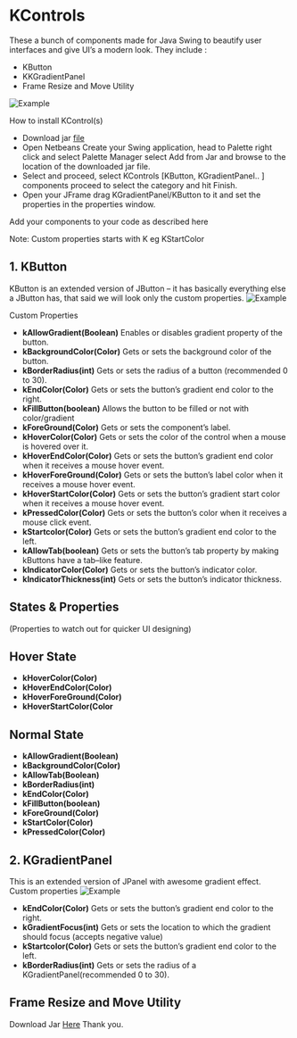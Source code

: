 # KControls
These a bunch of components made for Java Swing to beautify user interfaces and give UI’s a modern look. They include :
* KButton
* KKGradientPanel
* Frame Resize and Move Utility

![Example](https://github.com/k33ptoo/KControls/blob/master/images/demo.gif)
 
How to install KControl(s)
 - Download jar [file](https://github.com/rayanhcm2/KControls/raw/main/KControls/dist/KControls-2.0.jar)
 - Open Netbeans Create your Swing application, head to Palette right
   click and select Palette Manager select Add from Jar and browse to
   the location of the downloaded jar file.
 - Select and proceed, select KControls [KButton, KGradientPanel.. ]
   components proceed to select the category and hit Finish.
 - Open your JFrame drag KGradientPanel/KButton to it and set the
   properties in the properties window.

Add your components to your code as described here

Note: Custom properties starts with K eg KStartColor


## 1. KButton

KButton is an extended version of JButton – it has basically everything else a JButton has, that said we will look only the custom properties.
  ![Example](https://github.com/k33ptoo/KControls/blob/master/images/kbutton.png)

Custom Properties

 - **kAllowGradient(Boolean)**
      Enables or disables gradient property of the button.
 -  **kBackgroundColor(Color)**
Gets or sets the background color of the button.
 - **kBorderRadius(int)**
       Gets or sets the radius of a button (recommended 0 to 30).
 - **kEndColor(Color)**
Gets or sets the button’s gradient end color to the right.
 - **kFillButton(boolean)**
Allows the button to be filled or not with color/gradient
 - **kForeGround(Color)**
Gets or sets the component’s label.
 - **kHoverColor(Color)**
Gets or sets the color of the control when a mouse is hovered over it.
 - **kHoverEndColor(Color)**
Gets or sets the button’s gradient end color when it receives a mouse hover event.
 - **kHoverForeGround(Color)**
Gets or sets the button’s label color when it receives a mouse hover event.
 - **kHoverStartColor(Color)**
Gets or sets the button’s gradient start color when it receives a mouse hover event.
 - **kPressedColor(Color)**
Gets or sets the button’s color when it receives a mouse click event.
 - **kStartcolor(Color)**
Gets or sets the button’s gradient end color to the left.
 - **kAllowTab(boolean)**
Gets or sets the button’s tab property by making kButtons have a tab–like feature.
 - **kIndicatorColor(Color)**
Gets or sets the button’s indicator color.
 - **kIndicatorThickness(int)**
Gets or sets the button’s indicator thickness.

## States & Properties	
(Properties to watch out for quicker UI designing)
## Hover State

 - **kHoverColor(Color)**
 - **kHoverEndColor(Color)**
 - **kHoverForeGround(Color)**
 - **kHoverStartColor(Color**

## Normal State

 - **kAllowGradient(Boolean)**
 - **kBackgroundColor(Color)**
 - **kAllowTab(Boolean)**
 - **kBorderRadius(int)**
 - **kEndColor(Color)**
 - **kFillButton(boolean)**
 - **kForeGround(Color)**
 - **kStartColor(Color)**
 - **kPressedColor(Color)**

## 2.	KGradientPanel
This is an extended version of JPanel with awesome gradient effect. 
Custom properties
![Example](https://github.com/k33ptoo/KControls/blob/master/images/gradient.png)
 - **kEndColor(Color)**
Gets or sets the button’s gradient end color to the right.
 - **kGradientFocus(int)**
Gets or sets the location to which the gradient should focus (accepts negative value)
 - **kStartcolor(Color)**
Gets or sets the button’s gradient end color to the left.
 - **kBorderRadius(int)**
Gets or sets the radius of a KGradientPanel(recommended 0 to 30).

## Frame Resize and Move Utility

Download Jar [Here](https://github.com/rayanhcm2/KControls/raw/main/KControls/dist/KControls-2.0.jar)
Thank you.
